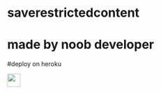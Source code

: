 # saverestrictedcontent
# made by noob developer

 
#deploy on heroku


<a href="https://heroku.com/deploy?template=https://github.com/dileep542352/saverestrictedrishmrinvisi">
     <img height="30px" src="https://img.shields.io/badge/Deploy%20To%20Heroku-blueviolet?style=for-the-badge&logo=heroku">
  </a>
